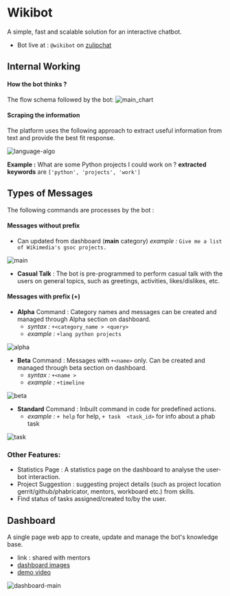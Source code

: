 # Wikibot
A simple, fast and scalable solution for an interactive chatbot.

+ Bot live at  : `@wikibot` on [zulipchat](http://wikimedia.zulipchat.com "zulipchat") 

## Internal Working
#### How the bot thinks ?
The flow schema followed by the bot:
![main_chart](https://user-images.githubusercontent.com/43791665/79746730-173c9c00-8328-11ea-8ef4-44aa0ca0613e.jpg)

#### Scraping the information
The platform uses the following approach to extract useful information from text and provide the best fit response.

![language-algo ](https://user-images.githubusercontent.com/43791665/79746758-21f73100-8328-11ea-9476-f38ef654ae08.jpg)

**Example :**
What are some Python projects I could work on ? 
**extracted keywords** are `['python', 'projects', 'work']`

## Types of Messages
The following commands are processes by the bot :

#### Messages without prefix
+ Can updated from dashboard (**main** category)
	*example :*  `Give me a list of Wikimedia's gsoc projects.`
	
![main](https://user-images.githubusercontent.com/43791665/79764474-0baa9e80-8343-11ea-97b1-537c75fe07eb.png)

+ **Casual Talk** : The bot is pre-programmed to perform casual talk with the users on general topics, such as greetings, activities, likes/dislikes, etc.

#### Messages with prefix (+)
+ **Alpha** Command : Category names and messages can be created and managed through Alpha section on dashboard.
	+ *syntax  :* `+<category_name > <query>`
	+ *example :* `+lang python projects`

![alpha](https://user-images.githubusercontent.com/43791665/79746803-36d3c480-8328-11ea-80e6-8510a3933ca6.png)

+ **Beta** Command : Messages with `+<name>` only. Can be created and managed through beta section on dashboard.
	+ *syntax    :* `+<name >`
	+ *example :* `+timeline`

![beta](https://user-images.githubusercontent.com/43791665/79746822-405d2c80-8328-11ea-919d-200dacda3720.png)


+ **Standard** Command : Inbuilt command in code for predefined actions.
	+ *example :*  `+ help` for help, `+ task  <task_id>` for info about a phab task

![task](https://user-images.githubusercontent.com/43791665/79746875-55d25680-8328-11ea-9cde-a333f0b751fd.png)


### Other Features:
+ Statistics Page : A statistics page on the dashboard to analyse the user-bot interaction.
+ Project Suggestion : suggesting project details (such as project location gerrit/github/phabricator, mentors, workboard etc.) from skills.
+ Find status of tasks assigned/created to/by the user.

## Dashboard
A single page web app to create, update and manage the bot's knowledge base.
+ link : shared with mentors
+ [dashboard images](#file-wikibot-md)
+ [demo video](https://youtu.be/Sv2PZOC_9x8)

![dashboard-main](https://user-images.githubusercontent.com/43791665/79747046-a34ec380-8328-11ea-9aa3-0d3ab5fecb2d.png)
